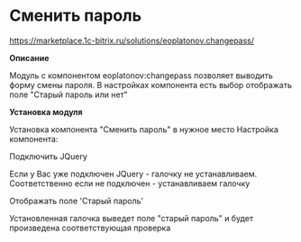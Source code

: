 # Сменить пароль
https://marketplace.1c-bitrix.ru/solutions/eoplatonov.changepass/

**Описание**

Модуль с компонентом eoplatonov:changepass позволяет выводить форму смены пароля. 
В настройках компонента есть выбор отображать поле "Старый пароль или нет"

**Установка модуля** 

Установка компонента "Сменить пароль" в нужное место
Настройка компонента:

Подключить JQuery

Если у Вас уже подключен JQuery -  галочку не устанавливаем.
Соответственно если не подключен - устанавливаем галочку

Отображать поле 'Старый пароль'

Установленная галочка выведет поле "старый пароль" и будет произведена соответствующая проверка